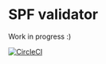 SPF validator
=============

Work in progress :)

[![CircleCI](https://circleci.com/gh/messa/spf-validator/tree/master.svg?style=svg&circle-token=9a602f112d5ecb1c921379ef4a7389a7662117b4)](https://circleci.com/gh/messa/spf-validator/tree/master)
